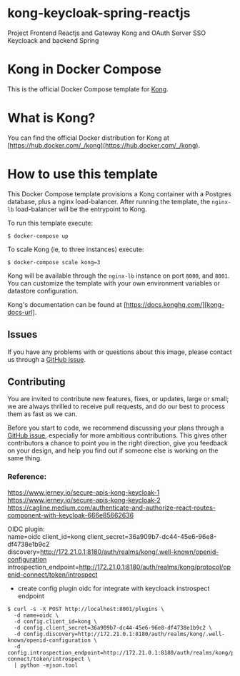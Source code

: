 # kong-keycloak-spring-reactjs
Project Frontend Reactjs and Gateway Kong and OAuth Server SSO Keycloack and backend Spring

# Kong in Docker Compose

This is the official Docker Compose template for [Kong][kong-site-url].

# What is Kong?

You can find the official Docker distribution for Kong at [https://hub.docker.com/_/kong](https://hub.docker.com/_/kong).

# How to use this template

This Docker Compose template provisions a Kong container with a Postgres database, plus a nginx load-balancer. After running the template, the `nginx-lb` load-balancer will be the entrypoint to Kong.

To run this template execute:

```shell
$ docker-compose up
```

To scale Kong (ie, to three instances) execute:

```shell
$ docker-compose scale kong=3
```

Kong will be available through the `nginx-lb` instance on port `8000`, and `8001`. You can customize the template with your own environment variables or datastore configuration.

Kong's documentation can be found at [https://docs.konghq.com/][kong-docs-url].

## Issues

If you have any problems with or questions about this image, please contact us through a [GitHub issue][github-new-issue].

## Contributing

You are invited to contribute new features, fixes, or updates, large or small; we are always thrilled to receive pull requests, and do our best to process them as fast as we can.

Before you start to code, we recommend discussing your plans through a [GitHub issue][github-new-issue], especially for more ambitious contributions. This gives other contributors a chance to point you in the right direction, give you feedback on your design, and help you find out if someone else is working on the same thing.

[kong-site-url]: https://konghq.com/
[kong-docs-url]: https://docs.konghq.com/
[github-new-issue]: https://github.com/Kong/docker-kong/issues/new

### Reference: 
https://www.jerney.io/secure-apis-kong-keycloak-1  
https://www.jerney.io/secure-apis-kong-keycloak-2  
https://cagline.medium.com/authenticate-and-authorize-react-routes-component-with-keycloak-666e85662636  

OIDC plugin:  
name=oidc 
client_id=kong 
client_secret=36a909b7-dc44-45e6-96e8-df4738e1b9c2  
discovery=http://172.21.0.1:8180/auth/realms/kong/.well-known/openid-configuration  
introspection_endpoint=http://172.21.0.1:8180/auth/realms/kong/protocol/openid-connect/token/introspect  

* create config plugin oidc for integrate with keycloack instrospect endpoint  
``` shell
$ curl -s -X POST http://localhost:8001/plugins \
  -d name=oidc \
  -d config.client_id=kong \
  -d config.client_secret=36a909b7-dc44-45e6-96e8-df4738e1b9c2 \
  -d config.discovery=http://172.21.0.1:8180/auth/realms/kong/.well-known/openid-configuration \
  -d config.introspection_endpoint=http://172.21.0.1:8180/auth/realms/kong/protocol/openid-connect/token/introspect \
  | python -mjson.tool  
```
